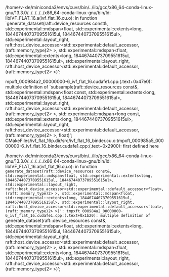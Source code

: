 
/home/v-xle/miniconda3/envs/cuvs/bin/../lib/gcc/x86_64-conda-linux-gnu/13.3.0/../../../../x86_64-conda-linux-gnu/bin/ld: libIVF_FLAT_16.a(ivf_flat_16.cu.o): in function `generate_dataset(raft::device_resources const&, std::experimental::mdspan<float, std::experimental::extents<long, 18446744073709551615ul, 18446744073709551615ul>, std::experimental::layout_right, raft::host_device_accessor<std::experimental::default_accessor<float>, (raft::memory_type)2> >, std::experimental::mdspan<float, std::experimental::extents<long, 18446744073709551615ul, 18446744073709551615ul>, std::experimental::layout_right, raft::host_device_accessor<std::experimental::default_accessor<float>, (raft::memory_type)2> >)':



mpxft_000984a2_00000000-6_ivf_flat_16.cudafe1.cpp:(.text+0x47e0): multiple definition of `subsample(raft::device_resources const&, std::experimental::mdspan<float const, std::experimental::extents<long, 18446744073709551615ul, 18446744073709551615ul>, std::experimental::layout_right, raft::host_device_accessor<std::experimental::default_accessor<float const>, (raft::memory_type)2> >, std::experimental::mdspan<long const, std::experimental::extents<long, 18446744073709551615ul>, std::experimental::layout_right, raft::host_device_accessor<std::experimental::default_accessor<long const>, (raft::memory_type)2> >, float)'; CMakeFiles/ivf_flat_16p.dir/src/ivf_flat_16_binder.cu.o:tmpxft_000985a5_00000000-6_ivf_flat_16_binder.cudafe1.cpp:(.text+0x2900): first defined here



/home/v-xle/miniconda3/envs/cuvs/bin/../lib/gcc/x86_64-conda-linux-gnu/13.3.0/../../../../x86_64-conda-linux-gnu/bin/ld: libIVF_FLAT_16.a(ivf_flat_16.cu.o): in function `generate_dataset(raft::device_resources const&, std::experimental::mdspan<float, std::experimental::extents<long, 18446744073709551615ul, 18446744073709551615ul>, std::experimental::layout_right, raft::host_device_accessor<std::experimental::default_accessor<float>, (raft::memory_type)2> >, std::experimental::mdspan<float, std::experimental::extents<long, 18446744073709551615ul, 18446744073709551615ul>, std::experimental::layout_right, raft::host_device_accessor<std::experimental::default_accessor<float>, (raft::memory_type)2> >)':
tmpxft_000984a2_00000000-6_ivf_flat_16.cudafe1.cpp:(.text+0x1b20): multiple definition of `generate_dataset(raft::device_resources const&, std::experimental::mdspan<float, std::experimental::extents<long, 18446744073709551615ul, 18446744073709551615ul>, std::experimental::layout_right, raft::host_device_accessor<std::experimental::default_accessor<float>, (raft::memory_type)2> >, std::experimental::mdspan<float, std::experimental::extents<long, 18446744073709551615ul, 18446744073709551615ul>, std::experimental::layout_right, raft::host_device_accessor<std::experimental::default_accessor<float>, (raft::memory_type)2> >)';